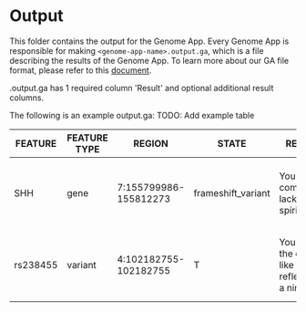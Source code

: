 # Output

This folder contains the output for the Genome App. Every Genome App is responsible for making
`<genome-app-name>.output.ga`, which is a file describing the
results of the Genome App. To learn more about our GA file format, please refer to this
[document](https://github.com/Guardiome/create-genome-app/tree/master/simple-genome-app#ga-file-format).<br>

<genome-app-name>.output.ga has 1 required column 'Result' and optional additional result columns.<br>

The following is an example output.ga:
TODO: Add example table</genome-app-name>

FEATURE  | FEATURE TYPE | REGION                | STATE              | RESULT                                     | REFERENCE                                           | Action                                                      | Resources                                                                                                                          
-------- | ------------ | --------------------- | ------------------ | ------------------------------------------ | --------------------------------------------------- | ----------------------------------------------------------- | -----------------------------------------------------------------------------------------------------------------------------------
SHH      | gene         | 7:155799986-155812273	| frameshift_variant | You completely lack ninja spirit.          | http://www.pnas.org/content/104/26/11073.short      | Visit the mountains of Tibet to train your mind and spirit. | http://www.tibettravel.org/tibet-travel-advice/top-10-must-visit-monasteries-for-your-tibet-tour-to-seek-the-habitat-of-spirit.html
rs238455 | variant      | 4:102182755-102182755	| T                  | You have the cat-like reflexes of a ninja. | http://ascopubs.org/doi/abs/10.1200/JCO.2004.10.012 | Enter a dodgeball tournament to hone your reflexes.         | https://www.extremely-sharp.com/blogs/eslife/17530916-shurikens-how-to-throw-a-star-like-a-ninja                                    
